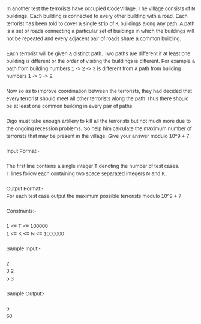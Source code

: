 <p><span style="color: #333333; font-family: OpenSans-Light, Calibri, Cambria, sans-serif; font-size: 14px; line-height: 20px;">In another test the terrorists have occupied CodeVillage. The village consists of N buildings. Each building is connected to every other building with a road. Each terrorist has been told to cover a single strip of K buildings along any path. A path is a set of roads connecting a particular set of buildings in which the buildings will not be repeated and every adjacent pair of roads share a common building.&nbsp;</span><br style="color: #333333; font-family: OpenSans-Light, Calibri, Cambria, sans-serif; font-size: 14px; line-height: 20px;"><br style="color: #333333; font-family: OpenSans-Light, Calibri, Cambria, sans-serif; font-size: 14px; line-height: 20px;"><span style="color: #333333; font-family: OpenSans-Light, Calibri, Cambria, sans-serif; font-size: 14px; line-height: 20px;">Each terrorist will be given a distinct path. Two paths are different if at least one building is different or the order of visiting the buildings is different. For example a path from building numbers 1 -&gt; 2 -&gt; 3 is different from a path from building numbers 1 -&gt; 3 -&gt; 2.&nbsp;</span><br style="color: #333333; font-family: OpenSans-Light, Calibri, Cambria, sans-serif; font-size: 14px; line-height: 20px;"><br style="color: #333333; font-family: OpenSans-Light, Calibri, Cambria, sans-serif; font-size: 14px; line-height: 20px;"><span style="color: #333333; font-family: OpenSans-Light, Calibri, Cambria, sans-serif; font-size: 14px; line-height: 20px;">Now so as to improve coordination between the terrorists, they had decided that every terrorist should meet all other terrorists along the path.Thus there should be at least one common building in every pair of paths.&nbsp;</span><br style="color: #333333; font-family: OpenSans-Light, Calibri, Cambria, sans-serif; font-size: 14px; line-height: 20px;"><br style="color: #333333; font-family: OpenSans-Light, Calibri, Cambria, sans-serif; font-size: 14px; line-height: 20px;"><span style="color: #333333; font-family: OpenSans-Light, Calibri, Cambria, sans-serif; font-size: 14px; line-height: 20px;">Digo must take enough artillery to kill all the terrorists but not much more due to the ongoing recession problems. So help him calculate the maximum number of terrorists that may be present in the village. Give your answer modulo 10^9 + 7.</span><br style="color: #333333; font-family: OpenSans-Light, Calibri, Cambria, sans-serif; font-size: 14px; line-height: 20px;"><br style="color: #333333; font-family: OpenSans-Light, Calibri, Cambria, sans-serif; font-size: 14px; line-height: 20px;"><span style="color: #333333; font-family: OpenSans-Light, Calibri, Cambria, sans-serif; font-size: 14px; line-height: 20px;">Input Format:-</span><br style="color: #333333; font-family: OpenSans-Light, Calibri, Cambria, sans-serif; font-size: 14px; line-height: 20px;"><br style="color: #333333; font-family: OpenSans-Light, Calibri, Cambria, sans-serif; font-size: 14px; line-height: 20px;"><span style="color: #333333; font-family: OpenSans-Light, Calibri, Cambria, sans-serif; font-size: 14px; line-height: 20px;">The first line contains a single integer T denoting the number of test cases.&nbsp;</span><br style="color: #333333; font-family: OpenSans-Light, Calibri, Cambria, sans-serif; font-size: 14px; line-height: 20px;"><span style="color: #333333; font-family: OpenSans-Light, Calibri, Cambria, sans-serif; font-size: 14px; line-height: 20px;">T lines follow each containing two space separated integers N and K.</span><br style="color: #333333; font-family: OpenSans-Light, Calibri, Cambria, sans-serif; font-size: 14px; line-height: 20px;"><br style="color: #333333; font-family: OpenSans-Light, Calibri, Cambria, sans-serif; font-size: 14px; line-height: 20px;"><span style="color: #333333; font-family: OpenSans-Light, Calibri, Cambria, sans-serif; font-size: 14px; line-height: 20px;">Output Format:-</span><br style="color: #333333; font-family: OpenSans-Light, Calibri, Cambria, sans-serif; font-size: 14px; line-height: 20px;"><span style="color: #333333; font-family: OpenSans-Light, Calibri, Cambria, sans-serif; font-size: 14px; line-height: 20px;">For each test case output the maximum possible terrorists modulo 10^9 + 7.</span><br style="color: #333333; font-family: OpenSans-Light, Calibri, Cambria, sans-serif; font-size: 14px; line-height: 20px;"><br style="color: #333333; font-family: OpenSans-Light, Calibri, Cambria, sans-serif; font-size: 14px; line-height: 20px;"><span style="color: #333333; font-family: OpenSans-Light, Calibri, Cambria, sans-serif; font-size: 14px; line-height: 20px;">Constraints:-</span><br style="color: #333333; font-family: OpenSans-Light, Calibri, Cambria, sans-serif; font-size: 14px; line-height: 20px;"><br style="color: #333333; font-family: OpenSans-Light, Calibri, Cambria, sans-serif; font-size: 14px; line-height: 20px;"><span style="color: #333333; font-family: OpenSans-Light, Calibri, Cambria, sans-serif; font-size: 14px; line-height: 20px;">1 &lt;= T &lt;= 100000</span><br style="color: #333333; font-family: OpenSans-Light, Calibri, Cambria, sans-serif; font-size: 14px; line-height: 20px;"><span style="color: #333333; font-family: OpenSans-Light, Calibri, Cambria, sans-serif; font-size: 14px; line-height: 20px;">1 &lt;= K &lt;= N &lt;= 1000000</span><br style="color: #333333; font-family: OpenSans-Light, Calibri, Cambria, sans-serif; font-size: 14px; line-height: 20px;"><br style="color: #333333; font-family: OpenSans-Light, Calibri, Cambria, sans-serif; font-size: 14px; line-height: 20px;"><span style="color: #333333; font-family: OpenSans-Light, Calibri, Cambria, sans-serif; font-size: 14px; line-height: 20px;">Sample Input:-</span><br style="color: #333333; font-family: OpenSans-Light, Calibri, Cambria, sans-serif; font-size: 14px; line-height: 20px;"><br style="color: #333333; font-family: OpenSans-Light, Calibri, Cambria, sans-serif; font-size: 14px; line-height: 20px;"><span style="color: #333333; font-family: OpenSans-Light, Calibri, Cambria, sans-serif; font-size: 14px; line-height: 20px;">2</span><br style="color: #333333; font-family: OpenSans-Light, Calibri, Cambria, sans-serif; font-size: 14px; line-height: 20px;"><span style="color: #333333; font-family: OpenSans-Light, Calibri, Cambria, sans-serif; font-size: 14px; line-height: 20px;">3 2</span><br style="color: #333333; font-family: OpenSans-Light, Calibri, Cambria, sans-serif; font-size: 14px; line-height: 20px;"><span style="color: #333333; font-family: OpenSans-Light, Calibri, Cambria, sans-serif; font-size: 14px; line-height: 20px;">5 3</span><br style="color: #333333; font-family: OpenSans-Light, Calibri, Cambria, sans-serif; font-size: 14px; line-height: 20px;"><br style="color: #333333; font-family: OpenSans-Light, Calibri, Cambria, sans-serif; font-size: 14px; line-height: 20px;"><span style="color: #333333; font-family: OpenSans-Light, Calibri, Cambria, sans-serif; font-size: 14px; line-height: 20px;">Sample Output:-</span><br style="color: #333333; font-family: OpenSans-Light, Calibri, Cambria, sans-serif; font-size: 14px; line-height: 20px;"><br style="color: #333333; font-family: OpenSans-Light, Calibri, Cambria, sans-serif; font-size: 14px; line-height: 20px;"><span style="color: #333333; font-family: OpenSans-Light, Calibri, Cambria, sans-serif; font-size: 14px; line-height: 20px;">6</span><br style="color: #333333; font-family: OpenSans-Light, Calibri, Cambria, sans-serif; font-size: 14px; line-height: 20px;"><span style="color: #333333; font-family: OpenSans-Light, Calibri, Cambria, sans-serif; font-size: 14px; line-height: 20px;">60</span></p>